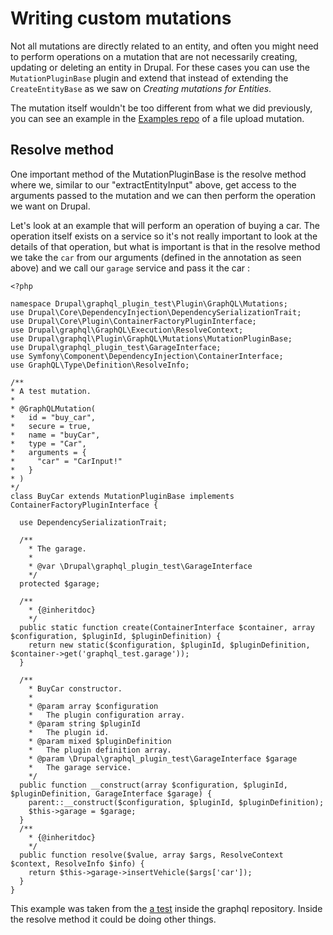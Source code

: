 # Writing custom mutations

Not all mutations are directly related to an entity, and often you might need to perform operations on a mutation that are not necessarily creating, updating or deleting an entity in Drupal. For these cases you can use the `MutationPluginBase` plugin and extend that instead of extending the `CreateEntityBase` as we saw on _Creating mutations for Entities_.

The mutation itself wouldn't be too different from what we did previously, you can see an example in the [Examples repo](https://github.com/drupal-graphql/graphql-examples/blob/master/src/Plugin/GraphQL/Mutations/FileUpload.php) of a file upload mutation.

## Resolve method

One important method of the MutationPluginBase is the resolve method where we, similar to our "extractEntityInput" above, get access to the arguments passed to the mutation and we can then perform the operation we want on Drupal.

Let's look at an example that will perform an operation of buying a car. The operation itself exists on a service so it's not really important to look at the details of that operation, but what is important is that in the resolve method we take the `car` from our arguments \(defined in the annotation as seen above\) and we call our `garage` service and pass it the car :

```text
<?php

namespace Drupal\graphql_plugin_test\Plugin\GraphQL\Mutations;
use Drupal\Core\DependencyInjection\DependencySerializationTrait;
use Drupal\Core\Plugin\ContainerFactoryPluginInterface;
use Drupal\graphql\GraphQL\Execution\ResolveContext;
use Drupal\graphql\Plugin\GraphQL\Mutations\MutationPluginBase;
use Drupal\graphql_plugin_test\GarageInterface;
use Symfony\Component\DependencyInjection\ContainerInterface;
use GraphQL\Type\Definition\ResolveInfo;

/**
* A test mutation.
*
* @GraphQLMutation(
*   id = "buy_car",
*   secure = true,
*   name = "buyCar",
*   type = "Car",
*   arguments = {
*     "car" = "CarInput!"
*   }
* )
*/
class BuyCar extends MutationPluginBase implements ContainerFactoryPluginInterface {

  use DependencySerializationTrait;

  /**
    * The garage.
    *
    * @var \Drupal\graphql_plugin_test\GarageInterface
    */
  protected $garage;

  /**
    * {@inheritdoc}
    */
  public static function create(ContainerInterface $container, array $configuration, $pluginId, $pluginDefinition) {
    return new static($configuration, $pluginId, $pluginDefinition, $container->get('graphql_test.garage'));
  }

  /**
    * BuyCar constructor.
    *
    * @param array $configuration
    *   The plugin configuration array.
    * @param string $pluginId
    *   The plugin id.
    * @param mixed $pluginDefinition
    *   The plugin definition array.
    * @param \Drupal\graphql_plugin_test\GarageInterface $garage
    *   The garage service.
    */
  public function __construct(array $configuration, $pluginId, $pluginDefinition, GarageInterface $garage) {
    parent::__construct($configuration, $pluginId, $pluginDefinition);
    $this->garage = $garage;
  }
  /**
    * {@inheritdoc}
    */
  public function resolve($value, array $args, ResolveContext $context, ResolveInfo $info) {
    return $this->garage->insertVehicle($args['car']);
  }
}
```

This example was taken from the [a test](https://github.com/drupal-graphql/graphql/blob/188be525a007f385a3d3c4f8d2900b62a0150a5f/tests/modules/graphql_plugin_test/src/Plugin/GraphQL/Mutations/BuyCar.php) inside the graphql repository. Inside the resolve method it could be doing other things.


